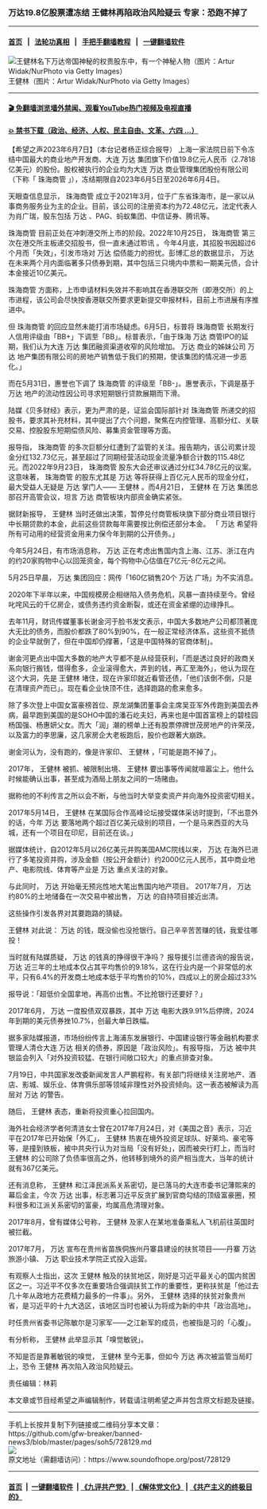 ### 万达19.8亿股票遭冻结 王健林再陷政治风险疑云 专家：恐跑不掉了
------------------------

#### [首页](https://github.com/gfw-breaker/banned-news3/blob/master/README.md) &nbsp;&nbsp;|&nbsp;&nbsp; [法轮功真相](https://github.com/begood0513/basic/blob/master/README.md)  &nbsp;&nbsp;|&nbsp;&nbsp; [手把手翻墙教程](https://github.com/gfw-breaker/guides/wiki)  &nbsp;&nbsp;|&nbsp;&nbsp; [一键翻墙软件](https://github.com/gfw-breaker/nogfw/blob/master/README.md)  



<div><img alt="  王健林名下万达帝国神秘的权贵股东中，有一个神秘人物（图片：Artur Widak/NurPhoto via Getty Images）" src="https://img.soundofhope.org/2021-10/00-1634255973023.jpg"/>
<br/><figcaption class="caption">
 王健林（图片：Artur Widak/NurPhoto via Getty Images）
</figcaption></div><hr/>

#### [ 🎬  免翻墙浏览墙外禁闻、观看YouTube热门视频及电视直播](https://github.com/gfw-breaker/HelloWorld)

#### [ 💥  禁书下载（政治、经济、人权、民主自由、文革、六四 ...）](https://github.com/gfw-breaker/books/blob/master/README.md)

<div><div class="Content__Wrapper sc-1bvya0-0 elmmKw article_body" data-checkusr="" itemprop="articleBody">
 <div id="post_place_1">
 </div>
 <p class="meta-top">
  <span class="meta">
   【希望之声2023年6月7日】（本台记者杨正综合报导）
  </span>
  上海一家法院日前下令冻结中国最大的商业地产开发商、大连
  <ok href="/term/20360">
   万达
  </ok>
  集团旗下价值19.8亿元人民币（2.7818亿美元）的股份。股权被执行的企业均为大连
  <ok href="/term/20360">
   万达
  </ok>
  商业管理集团股份有限公司（下称「
  <ok href="/term/878435">
   珠海商管
  </ok>
  」），冻结期限自2023年6月5日至2026年6月4日。
 </p>
 <p>
  天眼查信息显示，
  <ok href="/term/878435">
   珠海商管
  </ok>
  成立于2021年3月，位于广东省珠海市，是一家以从事商务服务业为主的企业。目前，该公司的注册资本约为72.48亿元，法定代表人为肖广瑞，股东包括
  <ok href="/term/20360">
   万达
  </ok>
  、PAG、蚂蚁集团、中信证券、腾讯等。
 </p>
 <p>
  <ok href="/term/878435">
   珠海商管
  </ok>
  目前正处在冲刺港交所上市的阶段。2022年10月25日，
  <ok href="/term/878435">
   珠海商管
  </ok>
  第三次在港交所主板递交招股书，但一直未通过聆讯 。今年4月底，其招股书因超过6个月而「失效」，引发市场对
  <ok href="/term/20360">
   万达
  </ok>
  偿债能力的担忧。彭博汇总的数据显示，
  <ok href="/term/20360">
   万达
  </ok>
  在未来两个月内面临著多只债券到期，其中包括三只境内中票和一期美元债，合计本金接近10亿美元。
 </p>
 <p>
  <ok href="/term/878435">
   珠海商管
  </ok>
  方面称，上市申请材料失效并不影响其在香港联交所（即港交所）的上市进程，该公司会尽快按香港联交所要求更新提交申报材料，目前上市进展有序推进中。
 </p>
 <p>
  但
  <ok href="/term/878435">
   珠海商管
  </ok>
  的回应显然未能打消市场疑虑。6月5日，标普将
  <ok href="/term/878435">
   珠海商管
  </ok>
  长期发行人信用评级由「BB+」下调至「BB」。标普表示，「由于珠海
  <ok href="/term/20360">
   万达
  </ok>
  商管IPO的延期，我们认为大连
  <ok href="/term/20360">
   万达
  </ok>
  集团融资渠道收窄的风险增加。
  <ok href="/term/20360">
   万达
  </ok>
  商业的姊妹公司
  <ok href="/term/20360">
   万达
  </ok>
  地产集团有限公司的房地产销售低于我们的预期，使该集团的情况进一步恶化。」
 </p>
 <p>
  而在5月31日，惠誉也下调了
  <ok href="/term/878435">
   珠海商管
  </ok>
  的评级至「BB-」。惠誉表示，下调是基于
  <ok href="/term/20360">
   万达
  </ok>
  地产的流动性因公司寻求短期银行贷款展期而下滑。
 </p>
 <p>
  陆媒《贝多财经》表示，更为严肃的是，证监会国际部针对
  <ok href="/term/878435">
   珠海商管
  </ok>
  所递交的招股书，要求其补充材料，其中提出了六个问题，聚焦在内控管理、高额分红、关联交易、控股股东短期偿债风险、募集资金管理等方面。
 </p>
 <p>
  报导指，
  <ok href="/term/878435">
   珠海商管
  </ok>
  的多次巨额分红遭到了监管的关注。报告期内，该公司累计现金分红132.73亿元，甚至超过了同期经营活动现金流量净额合计数的115.48亿元。而2022年9月23日，
  <ok href="/term/878435">
   珠海商管
  </ok>
  股东大会还审议通过分红34.78亿元的议案。这意味著，
  <ok href="/term/878435">
   珠海商管
  </ok>
  的股东尤其是
  <ok href="/term/20360">
   万达
  </ok>
  等将获得上百亿元人民币的现金分红，最大受益人无疑是
  <ok href="/term/20360">
   万达
  </ok>
  掌门人——
  <ok href="/term/21190">
   王健林
  </ok>
  。而4月21日，
  <ok href="/term/21190">
   王健林
  </ok>
  在
  <ok href="/term/20360">
   万达
  </ok>
  集团总部召开高管会议，坦言
  <ok href="/term/20360">
   万达
  </ok>
  商管板块内部资金确实紧张。
 </p>
 <p>
  据财新报导，
  <ok href="/term/21190">
   王健林
  </ok>
  当时还做出决策，暂停兑付商管板块旗下部分商业项目银行中长期贷款的本金，此前这些贷款每年需要按比例偿还部分本金。 「
  <ok href="/term/20360">
   万达
  </ok>
  希望将所有可动用的经营资金用来力保今年到期的公开债务。」
 </p>
 <p>
  今年5月24日，有市场消息称，
  <ok href="/term/20360">
   万达
  </ok>
  正在考虑出售国内含上海、江苏、浙江在内的约20家购物中心以回笼资金，每个购物中心估值在7亿元-8亿元之间。
 </p>
 <p>
  5月25日早晨，
  <ok href="/term/20360">
   万达
  </ok>
  集团回应：网传「160亿销售20个
  <ok href="/term/20360">
   万达
  </ok>
  广场」为不实消息。
 </p>
 <p>
  2020年下半年以来，中国规模房企相继陷入债务危机，风暴一直持续至今。曾经叱咤风云的千亿房企，或债务违约资金断裂，或还在资金紧绷的边缘挣扎。
 </p>
 <p>
  去年11月，财讯传媒董事长谢金河于脸书发文表示，中国大多数地产公司都顶著庞大无比的债务，而股价都跌了80%到90%，在一般正常经济体系，这些资不抵债的企业早就倒了，但在中国却仍撑著，「这是中国特殊的官商体制」。
 </p>
 <p>
  谢金河更点出中国大多数的地产大亨都不是从经营获利，「而是透过良好的政商关系向银行搬钱，借得愈多，企业滚得愈大，弄到的钱，再汇至海外」，他认为现在这个大洞，先是
  <ok href="/term/21190">
   王健林
  </ok>
  堵住，现在许家印就近看管还债，「他们该倒不倒，只是在清理资产而已」。现在看企业快顶不住，选择跑路的愈来愈多。
 </p>
 <p>
  除了多次登上中国女富豪榜首位、原龙湖集团董事会主席吴亚军外传跑到美国去养病，最早跑到美国的是SOHO中国的潘石屹夫妇，再来也是中国首富榜上的碧桂园杨国强、杨惠妍父女。而大「润」潮的榜单上还有股票停牌世茂房地产的许荣茂，以及富力的李思廉，这几家房企大老板跑后，股价也跟著大崩跌。
 </p>
 <p>
  谢金河认为，没有跑的，像是许家印、
  <ok href="/term/21190">
   王健林
  </ok>
  ，「可能是跑不掉了」。
 </p>
 <p>
  2017年，
  <ok href="/term/21190">
   王健林
  </ok>
  被抓、被限制出境、
  <ok href="/term/21190">
   王健林
  </ok>
  要出事等传闻就喧嚣尘上。他什么时候能确认出事，甚至成为酒局上朋友之间的一场赌由。
 </p>
 <p>
  据称他的不利传言之所以会不断，与他当时大举变卖资产并向海外投资密切相关。
 </p>
 <p>
  2017年5月14日，
  <ok href="/term/21190">
   王健林
  </ok>
  在某国际合作高峰论坛接受媒体采访时提到，「不出意外的话，今年
  <ok href="/term/20360">
   万达
  </ok>
  要落地两个超过百亿美元级别的项目，一个是马来西亚的大马城，还有一个项目在印尼，目前还在谈。」
 </p>
 <p>
  据媒体统计，自2012年5月以26亿美元并购美国AMC院线以来，
  <ok href="/term/20360">
   万达
  </ok>
  在海外已进行了多笔投资并购，涉及金额（按公开金额计）约2000亿元人民币，其中商业地产、电影院线、体育等产业是
  <ok href="/term/20360">
   万达
  </ok>
  重点关注的对象。
 </p>
 <p>
  与此同时，
  <ok href="/term/20360">
   万达
  </ok>
  开始毫无预兆性地大笔出售国内地产项目。 2017年7月，
  <ok href="/term/20360">
   万达
  </ok>
  约80%的土地储备在一次交易中被出售，
  <ok href="/term/20360">
   万达
  </ok>
  的自持项目接近出清。
 </p>
 <p>
  这些操作引发各界对其要跑路的猜疑。
 </p>
 <p>
  <ok href="/term/21190">
   王健林
  </ok>
  对此说：
  <ok href="/term/20360">
   万达
  </ok>
  的钱，既没偷也没抢银行。自己辛辛苦苦赚的钱，我爱往哪投！
 </p>
 <p>
  当时就有陆媒质疑，
  <ok href="/term/20360">
   万达
  </ok>
  的钱真的挣得很干净吗？ 报导援引兰德咨询的报告说，
  <ok href="/term/20360">
   万达
  </ok>
  近三年的土地成本仅占其平均售价的9.18%，这在行业内是一个非常低的水平，只有6.4%的开发商土地成本低于平均售价的10%，四成以上的房企超过33%
 </p>
 <p>
  报导说：「超低价全国拿地，再高价出售。不比抢银行还要好？」
 </p>
 <p>
  2017年6月，
  <ok href="/term/20360">
   万达
  </ok>
  一度股债双双暴跌，其中
  <ok href="/term/20360">
   万达
  </ok>
  电影大跌9.91%后停牌，2024年到期的美元债券挫10.7%，创最大单日跌幅。
 </p>
 <p>
  据多家陆媒报道，市场纷纷传言上海浦东发展银行、中国建设银行等金融机构要求管理人清仓大连
  <ok href="/term/20360">
   万达
  </ok>
  相关的债券，原因是「政治风险」。有报导指，
  <ok href="/term/20360">
   万达
  </ok>
  被中共银监会列入「对外投资较猛、在银行间敞口较大」的重点排查对象。
 </p>
 <p>
  7月19日，中共国家发改委新闻发言人严鹏程称，有关部门将继续关注房地产、酒店、影城、娱乐业、体育俱乐部等领域非理性对外投资倾向。这一表态被解读为高层对
  <ok href="/term/20360">
   万达
  </ok>
  的警告。
 </p>
 <p>
  随后，
  <ok href="/term/21190">
   王健林
  </ok>
  表态，重新将投资重心拉回国内。
 </p>
 <p>
  海外社会经济学者何清涟女士曾在2017年7月24日，对《美国之音》表示，习近平在2017年已开始保「外汇」，
  <ok href="/term/21190">
   王健林
  </ok>
  热衷在境外投资足球队、好莱坞、豪宅等等，是撞到铁板，被中共央行认为对当局「没有好处」，因而被央行盯上，而当时
  <ok href="/term/21190">
   王健林
  </ok>
  的公司除了负债率很高之外，他转移到境外的资产相当庞大，当年的统计就有367亿美元。
 </p>
 <p>
  还有消息称，
  <ok href="/term/21190">
   王健林
  </ok>
  和江泽民派系关系密切，是已落马的大连市委书记薄熙来的幕后金主，今次
  <ok href="/term/20360">
   万达
  </ok>
  出事，标志著习近平反贪扩展到官商勾结的顶级富豪圈，预料很多和江派关系密切的富豪，均属高危清理对象。
 </p>
 <p>
  2017年8月，曾有媒体公号称，
  <ok href="/term/21190">
   王健林
  </ok>
  及家人在某地准备乘私人飞机前往英国时被拦截。
 </p>
 <p>
  2017年7月，
  <ok href="/term/20360">
   万达
  </ok>
  宣布在贵州省苗族侗族州丹寨县建设的扶贫项目——丹寨
  <ok href="/term/20360">
   万达
  </ok>
  旅游小镇、
  <ok href="/term/20360">
   万达
  </ok>
  职业技术学院正式投入运营。
 </p>
 <p>
  有观察人士指出，这次
  <ok href="/term/21190">
   王健林
  </ok>
  触及的扶贫地区，刚好是习近平最关心的国内贫困区之一。习近平不仅多次在重要场合强调扶贫工作的重要性，更称扶贫是「他过去几十年从政地方花费精力最多的一件事」。另外，
  <ok href="/term/21190">
   王健林
  </ok>
  选择的扶贫对象贵州省，是习近平的十九大选区，该地区当时也被认为将成为新的中共「政治高地」。
 </p>
 <p>
 </p>
 <p>
  时任贵州省委书记陈敏尔是习家军——之江新军的成员，也被指是习的「心腹」。
 </p>
 <p>
  有分析称，
  <ok href="/term/21190">
   王健林
  </ok>
  此举显示其「嗅觉敏锐」。
 </p>
 <p>
  不知是否是靠著敏锐的嗅觉，
  <ok href="/term/21190">
   王健林
  </ok>
  至今无事，但如今
  <ok href="/term/20360">
   万达
  </ok>
  再次被监管当局盯上，恐令
  <ok href="/term/21190">
   王健林
  </ok>
  再次陷入政治风险疑云。
 </p>
 <p class="meta-btm">
  责任编辑：林莉
 </p>
 <p class="meta-btm">
  本文章或节目经希望之声编辑制作，转载请注明希望之声并包含原文标题及链接。
 </p>
</div>
</div>
<hr/>
手机上长按并复制下列链接或二维码分享本文章：<br/>
https://github.com/gfw-breaker/banned-news3/blob/master/pages/soh5/728129.md <br/>
<a href='https://github.com/gfw-breaker/banned-news3/blob/master/pages/soh5/728129.md'><img src='https://github.com/gfw-breaker/banned-news3/blob/master/pages/soh5/728129.md.png'/></a> <br/>
原文地址（需翻墙访问）：https://www.soundofhope.org/post/728129


------------------------
#### [首页](https://github.com/gfw-breaker/banned-news3/blob/master/README.md) &nbsp;|&nbsp; [一键翻墙软件](https://github.com/gfw-breaker/nogfw/blob/master/README.md) &nbsp;| [《九评共产党》](https://github.com/gfw-breaker/9ping.md/blob/master/README.md#九评之一评共产党是什么) | [《解体党文化》](https://github.com/gfw-breaker/jtdwh.md/blob/master/README.md) | [《共产主义的终极目的》](https://github.com/gfw-breaker/gczydzjmd.md/blob/master/README.md)


<img src='http://gfw-breaker.win/banned-news3/pages/soh5/728129.md' width='0px' height='0px'/>